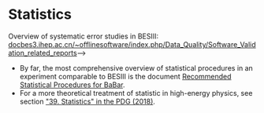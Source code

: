 # Statistics

Overview of systematic error studies in BESIII: <br>
[docbes3.ihep.ac.cn/~offlinesoftware/index.php/Data_Quality/Software_Validation_related_reports](https://docbes3.ihep.ac.cn/~offlinesoftware/index.php/Data_Quality/Software_Validation_related_reports)-->

- By far, the most comprehensive overview of statistical procedures in an experiment
  comparable to BESIII is the document
  [Recommended Statistical Procedures for BaBar](https://babar.heprc.uvic.ca/BFROOT/www/Statistics/Report/report.pdf).
- For a more theoretical treatment of statistic in high-energy physics, see section
  ["39. Statistics" in the PDG (2018)](http://pdg.lbl.gov/2018/reviews/rpp2018-rev-statistics.pdf).
